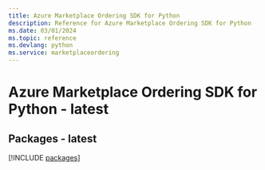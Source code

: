 ```yaml
---
title: Azure Marketplace Ordering SDK for Python
description: Reference for Azure Marketplace Ordering SDK for Python
ms.date: 03/01/2024
ms.topic: reference
ms.devlang: python
ms.service: marketplaceordering
---
```

# Azure Marketplace Ordering SDK for Python - latest
## Packages - latest
[!INCLUDE [packages](marketplace-ordering-index.md)]
